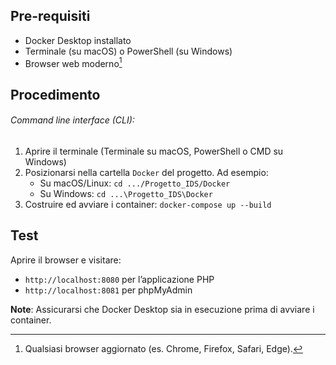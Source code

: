 ## Pre-requisiti

- Docker Desktop installato
- Terminale (su macOS) o PowerShell (su Windows)
- Browser web moderno[^browser]

## Procedimento
###### Command line interface (CLI): 
1) Aprire il terminale (Terminale su macOS, PowerShell o CMD su Windows)  
2) Posizionarsi nella cartella `Docker` del progetto. Ad esempio:
   - Su macOS/Linux: `cd .../Progetto_IDS/Docker`
   - Su Windows: `cd ...\Progetto_IDS\Docker`
3) Costruire ed avviare i container: `docker-compose up --build`

## Test 

Aprire il browser e visitare:
- `http://localhost:8080` per l’applicazione PHP
- `http://localhost:8081` per phpMyAdmin


**Note**: Assicurarsi che Docker Desktop sia in esecuzione prima di avviare i container.

[^browser]: Qualsiasi browser aggiornato (es. Chrome, Firefox, Safari, Edge).
